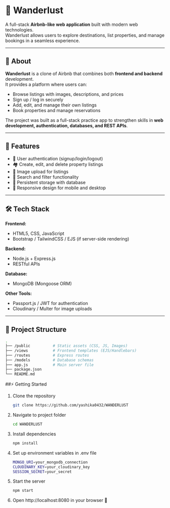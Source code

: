 # 🏡 Wanderlust

A full-stack **Airbnb-like web application** built with modern web technologies.  
Wanderlust allows users to explore destinations, list properties, and manage bookings in a seamless experience.  

---

## 📖 About

**Wanderlust** is a clone of Airbnb that combines both **frontend and backend** development.  
It provides a platform where users can:  
- Browse listings with images, descriptions, and prices  
- Sign up / log in securely  
- Add, edit, and manage their own listings  
- Book properties and manage reservations  

The project was built as a full-stack practice app to strengthen skills in **web development, authentication, databases, and REST APIs**.  

---

## 🚀 Features

- 🔐 User authentication (signup/login/logout)  
- 🏘️ Create, edit, and delete property listings  
- 📸 Image upload for listings  
- 🔎 Search and filter functionality  
- 💾 Persistent storage with database  
- 📱 Responsive design for mobile and desktop  

---

## 🛠️ Tech Stack

**Frontend:**  
- HTML5, CSS, JavaScript  
- Bootstrap / TailwindCSS / EJS (if server-side rendering)  

**Backend:**  
- Node.js + Express.js  
- RESTful APIs  

**Database:**  
- MongoDB (Mongoose ORM)  

**Other Tools:**  
- Passport.js / JWT for authentication  
- Cloudinary / Multer for image uploads  

---

## 📂 Project Structure

```bash
.
├── /public          # Static assets (CSS, JS, Images)
├── /views           # Frontend templates (EJS/Handlebars)
├── /routes          # Express routes
├── /models          # Database schemas
├── app.js           # Main server file
├── package.json
└── README.md
```

##⚡ Getting Started

1. Clone the repository
   ```bash
   git clone https://github.com/yashika0432/WANDERLUST
2. Navigate to project folder
   ```bash
   cd WANDERLUST
3. Install dependencies
   ```bash
   npm install
4. Set up environment variables in .env file
   ```bash
   MONGO_URI=your_mongodb_connection
   CLOUDINARY_KEY=your_cloudinary_key
   SESSION_SECRET=your_secret
5. Start the server
   ```bash
   npm start
6. Open http://localhost:8080 in your browser 🚀
